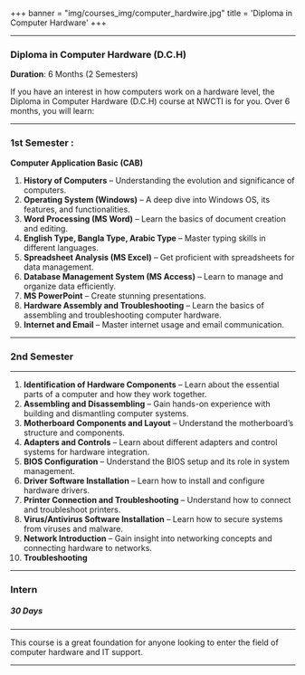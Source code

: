 +++
banner = "img/courses_img/computer_hardwire.jpg"
title = 'Diploma in Computer Hardware'
+++

---

### **Diploma in Computer Hardware (D.C.H)**  
**Duration**: 6 Months (2 Semesters)

If you have an interest in how computers work on a hardware level, the Diploma in Computer Hardware (D.C.H) course at NWCTI is for you. Over 6 months, you will learn:

---
### 1st Semester :

**Computer Application Basic (CAB)**

1. **History of Computers** – Understanding the evolution and significance of computers.
2. **Operating System (Windows)** – A deep dive into Windows OS, its features, and functionalities.
3. **Word Processing (MS Word)** – Learn the basics of document creation and editing.
4. **English Type, Bangla Type, Arabic Type** – Master typing skills in different languages.
5. **Spreadsheet Analysis (MS Excel)** – Get proficient with spreadsheets for data management.
6. **Database Management System (MS Access)** – Learn to manage and organize data efficiently.
7. **MS PowerPoint** – Create stunning presentations.
8. **Hardware Assembly and Troubleshooting** – Learn the basics of assembling and troubleshooting computer hardware.
9. **Internet and Email** – Master internet usage and email communication.

---
### 2nd Semester

---
1. **Identification of Hardware Components** – Learn about the essential parts of a computer and how they work together.
2. **Assembling and Disassembling** – Gain hands-on experience with building and dismantling computer systems.
3. **Motherboard Components and Layout** – Understand the motherboard’s structure and components.
4. **Adapters and Controls** – Learn about different adapters and control systems for hardware integration.
5. **BIOS Configuration** – Understand the BIOS setup and its role in system management.
6. **Driver Software Installation** – Learn how to install and configure hardware drivers.
7. **Printer Connection and Troubleshooting** – Understand how to connect and troubleshoot printers.
8. **Virus/Antivirus Software Installation** – Learn how to secure systems from viruses and malware.
9. **Network Introduction** – Gain insight into networking concepts and connecting hardware to networks.
10. **Troubleshooting** 
----

### Intern

##### 30 Days

-----
This course is a great foundation for anyone looking to enter the field of computer hardware and IT support.

---
